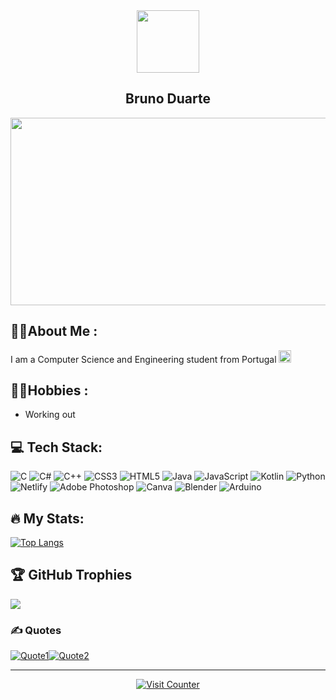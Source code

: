 <div id="header" align="center">
  <img src="https://media.giphy.com/media/v1.Y2lkPTc5MGI3NjExZXYyN2ZweXR1am5xNTZhaGFvMnpzY3dmN2lhZHJnbXQ2Z2h1MXZ5cyZlcD12MV9pbnRlcm5hbF9naWZfYnlfaWQmY3Q9cw/TMX9zs9UINkuRR4YMR/giphy.gif" width="100"/>
</div>
<h2 align="center">Bruno Duarte</h2>

<div align="center">
  <img src="https://media.giphy.com/media/xUPGchAIaUs1cGL0S4/giphy.gif" width="600" height="300"/>
</div>

## 👨‍💻About Me :
I am a Computer Science and Engineering student from Portugal <img src="https://media.giphy.com/media/AfuIjJ0aq4UNrtlloC/giphy.gif" width="20">

## 🐱‍🐉Hobbies : 
- Working out

## 💻 Tech Stack:
![C](https://img.shields.io/badge/c-%2300599C.svg?style=for-the-badge&logo=c&logoColor=white) ![C#](https://img.shields.io/badge/c%23-%23239120.svg?style=for-the-badge&logo=c-sharp&logoColor=white) ![C++](https://img.shields.io/badge/c++-%2300599C.svg?style=for-the-badge&logo=c%2B%2B&logoColor=white) ![CSS3](https://img.shields.io/badge/css3-%231572B6.svg?style=for-the-badge&logo=css3&logoColor=white) ![HTML5](https://img.shields.io/badge/html5-%23E34F26.svg?style=for-the-badge&logo=html5&logoColor=white) ![Java](https://img.shields.io/badge/java-%23ED8B00.svg?style=for-the-badge&logo=openjdk&logoColor=white) ![JavaScript](https://img.shields.io/badge/javascript-%23323330.svg?style=for-the-badge&logo=javascript&logoColor=%23F7DF1E) ![Kotlin](https://img.shields.io/badge/kotlin-%237F52FF.svg?style=for-the-badge&logo=kotlin&logoColor=white) ![Python](https://img.shields.io/badge/python-3670A0?style=for-the-badge&logo=python&logoColor=ffdd54) ![Netlify](https://img.shields.io/badge/netlify-%23000000.svg?style=for-the-badge&logo=netlify&logoColor=#00C7B7) ![Adobe Photoshop](https://img.shields.io/badge/adobe%20photoshop-%2331A8FF.svg?style=for-the-badge&logo=adobe%20photoshop&logoColor=white) ![Canva](https://img.shields.io/badge/Canva-%2300C4CC.svg?style=for-the-badge&logo=Canva&logoColor=white) ![Blender](https://img.shields.io/badge/blender-%23F5792A.svg?style=for-the-badge&logo=blender&logoColor=white) ![Arduino](https://img.shields.io/badge/-Arduino-00979D?style=for-the-badge&logo=Arduino&logoColor=white)

## 🔥 My Stats:
[![Top Langs](https://github-readme-stats.vercel.app/api/top-langs/?username=ShamanErmita&theme=radical)](https://github.com/anuraghazra/github-readme-stats)

## 🏆 GitHub Trophies
![](https://github-profile-trophy.vercel.app/?username=ShamanErmita&theme=radical&no-frame=false&no-bg=true&margin-w=4)

### ✍️ Quotes
[![Quote1](https://quotes-github-readme.vercel.app/api?type=horizontal&theme=dark&quote=Ever%20since%20I%20was%20a%20child%20I%20have%20had%20this%20instinctive%20urge%20for%20expansion%20and%20growth.%20To%20me,%20the%20function%20and%20duty%20of%20a%20quality%20human%20being%20is%20the%20sincere%20and%20honest%20development%20of%20one's%20potential.&author=Bruce%20Lee)](https://github.com/piyushsuthar/github-readme-quotes)[![Quote2](https://quotes-github-readme.vercel.app/api?type=horizontal&theme=dark&quote=Potential%20is%20only%20the%20expression%20of%20a%20possibility,%20something%20that%20could%20be%20assessed%20accurately%20only%20in%20retrospect%20in%20other%20words,%20you'll%20never%20know%20how%20good%20you%20might%20have%20become%20unless%20you%20try.&author=Mike%20Mentzer)](https://github.com/piyushsuthar/github-readme-quotes)


---
<p align="center">
  <a href="https://visitcount.itsvg.in" target="_blank">
    <img src="https://visitcount.itsvg.in/api?id=ShamanErmita&icon=0&color=0" alt="Visit Counter">
  </a>
</p>
